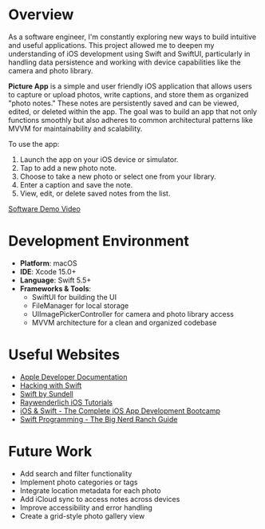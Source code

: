 # Overview

As a software engineer, I'm constantly exploring new ways to build intuitive and useful applications. This project allowed me to deepen my understanding of iOS development using Swift and SwiftUI, particularly in handling data persistence and working with device capabilities like the camera and photo library.

**Picture App** is a simple and user friendly iOS application that allows users to capture or upload photos, write captions, and store them as organized "photo notes." These notes are persistently saved and can be viewed, edited, or deleted within the app. The goal was to build an app that not only functions smoothly but also adheres to common architectural patterns like MVVM for maintainability and scalability.

To use the app:
1. Launch the app on your iOS device or simulator.
2. Tap to add a new photo note.
3. Choose to take a new photo or select one from your library.
4. Enter a caption and save the note.
5. View, edit, or delete saved notes from the list.

[Software Demo Video](http://youtube.link.goes.here)

# Development Environment

- **Platform**: macOS
- **IDE**: Xcode 15.0+
- **Language**: Swift 5.5+
- **Frameworks & Tools**:
  - SwiftUI for building the UI
  - FileManager for local storage
  - UIImagePickerController for camera and photo library access
  - MVVM architecture for a clean and organized codebase

# Useful Websites

* [Apple Developer Documentation](https://developer.apple.com/documentation/)
* [Hacking with Swift](https://www.hackingwithswift.com/)
* [Swift by Sundell](https://www.swiftbysundell.com/)
* [Raywenderlich iOS Tutorials](https://www.raywenderlich.com/ios/paths)
* [iOS & Swift - The Complete iOS App Development Bootcamp](https://www.udemy.com/course/ios-13-app-development-bootcamp/?couponCode=CP130525US#learning-tools)
* [Swift Programming - The Big Nerd Ranch Guide](https://ebay.us/m/HVt6B8)

# Future Work

* Add search and filter functionality
* Implement photo categories or tags
* Integrate location metadata for each photo
* Add iCloud sync to access notes across devices
* Improve accessibility and error handling
* Create a grid-style photo gallery view
